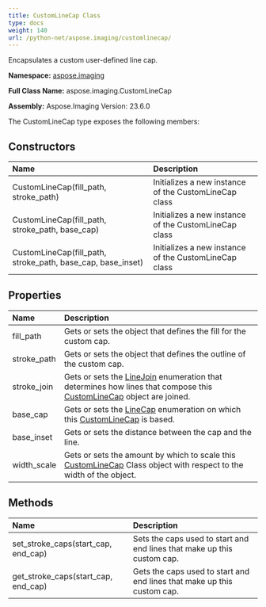 ```yaml
---
title: CustomLineCap Class
type: docs
weight: 140
url: /python-net/aspose.imaging/customlinecap/
---
```


Encapsulates a custom user-defined line cap.

**Namespace:** [aspose.imaging](/imaging/python-net/aspose.imaging/)

**Full Class Name:** aspose.imaging.CustomLineCap

**Assembly:**  Aspose.Imaging Version: 23.6.0

The CustomLineCap type exposes the following members:
## **Constructors**
|**Name**|**Description**|
| :- | :- |
|CustomLineCap(fill_path, stroke_path)|Initializes a new instance of the CustomLineCap class|
|CustomLineCap(fill_path, stroke_path, base_cap)|Initializes a new instance of the CustomLineCap class|
|CustomLineCap(fill_path, stroke_path, base_cap, base_inset)|Initializes a new instance of the CustomLineCap class|
## **Properties**
|**Name**|**Description**|
| :- | :- |
|fill_path|Gets or sets the object that defines the fill for the custom cap.|
|stroke_path|Gets or sets the object that defines the outline of the custom cap.|
|stroke_join|Gets or sets the [LineJoin](/imaging/python-net/aspose.imaging/linejoin/) enumeration that determines how lines that compose this [CustomLineCap](/imaging/python-net/aspose.imaging/customlinecap/) object are joined.|
|base_cap|Gets or sets the [LineCap](/imaging/python-net/aspose.imaging/linecap/) enumeration on which this [CustomLineCap](/imaging/python-net/aspose.imaging/customlinecap/) is based.|
|base_inset|Gets or sets the distance between the cap and the line.|
|width_scale|Gets or sets the amount by which to scale this [CustomLineCap](/imaging/python-net/aspose.imaging/customlinecap/) Class object with respect to the width of the  object.|
## **Methods**
|**Name**|**Description**|
| :- | :- |
|set_stroke_caps(start_cap, end_cap)|Sets the caps used to start and end lines that make up this custom cap.|
|get_stroke_caps(start_cap, end_cap)|Gets the caps used to start and end lines that make up this custom cap.|
